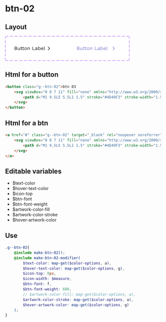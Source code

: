 # btn-02

## Layout

![alt text][btn-02]

[btn-02]: /src/img/global-components/btn/g--btn-02.png

## Html for a button

```html
<button class="g--btn-02">btn 03
    <svg viewBox="0 0 7 11" fill="none" xmlns="http://www.w3.org/2000/svg">
        <path d="M1 9.5L5 5.5L1 1.5" stroke="#4D49F3" stroke-width="1.5"/>
    </svg>
</button>
```

## Html for a btn

```html
<a href="#" class="g--btn-02" target="_blank" rel="noopener noreferrer">btn 03 btn
    <svg viewBox="0 0 7 11" fill="none" xmlns="http://www.w3.org/2000/svg">
        <path d="M1 9.5L5 5.5L1 1.5" stroke="#4D49F3" stroke-width="1.5"/>
    </svg>
</a>
```

## Editable variables

- $text-color
- $hover-text-color
- $icon-top
- $btn-font
- $btn-font-weight
- $artwork-color-fill
- $artwork-color-stroke
- $hover-artwork-color

## Use

```scss
.g--btn-02{
    @include make-btn-02();
    @include make-btn-02-modifier(
        $text-color: map-get($color-options, a),
        $hover-text-color: map-get($color-options, g),
        $icon-top: 0px,
        $icon-width: $measure,
        $btn-font: f,
        $btn-font-weight: 600,
        // $artwork-color-fill: map-get($color-options, a),
        $artwork-color-stroke: map-get($color-options, a),
        $hover-artwork-color: map-get($color-options, g)
    );
}
```
